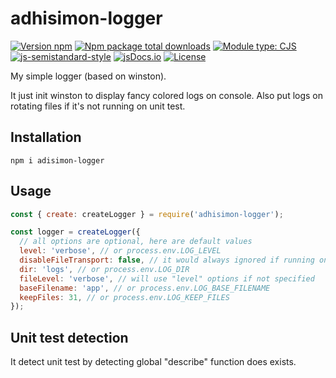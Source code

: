 # adhisimon-logger

[![Version npm](https://img.shields.io/npm/v/adhisimon-logger.svg)](https://www.npmjs.com/package/adhisimon-logger)
[![Npm package total downloads](https://img.shields.io/npm/dt/adhisimon-logger)](https://npmjs.com/package/adhisimon-logger)
[![Module type: CJS](https://img.shields.io/badge/module%20type-cjs-brightgreen)](https://github.com/voxpelli/badges-cjs-esm)
[![js-semistandard-style](https://img.shields.io/badge/code%20style-semistandard-brightgreen.svg)](https://github.com/standard/semistandard)
[![jsDocs.io](https://img.shields.io/badge/jsDocs.io-reference-blue)](https://www.jsdocs.io/package/jsdoc)
[![License](https://img.shields.io/github/license/adhisimon/node-as-logger)](https://github.com/adhisimon/node-as-logger/blob/main/LICENSE)

My simple logger (based on winston).

It just init winston to display fancy colored logs on console.
Also put logs on rotating files if it's not running on
unit test.

## Installation
```shell
npm i adisimon-logger
```

## Usage
```javascript
const { create: createLogger } = require('adhisimon-logger');

const logger = createLogger({
  // all options are optional, here are default values
  level: 'verbose', // or process.env.LOG_LEVEL
  disableFileTransport: false, // it would always ignored if running on unit test
  dir: 'logs', // or process.env.LOG_DIR
  fileLevel: 'verbose', // will use "level" options if not specified
  baseFilename: 'app', // or process.env.LOG_BASE_FILENAME
  keepFiles: 31, // or process.env.LOG_KEEP_FILES
});
```

## Unit test detection
It detect unit test by detecting global "describe" function does exists.
